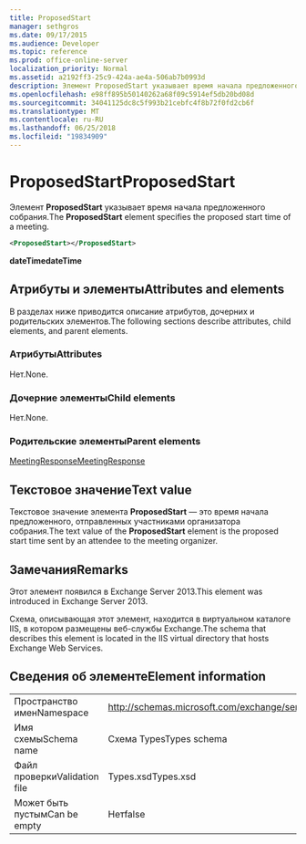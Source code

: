 ```yaml
---
title: ProposedStart
manager: sethgros
ms.date: 09/17/2015
ms.audience: Developer
ms.topic: reference
ms.prod: office-online-server
localization_priority: Normal
ms.assetid: a2192ff3-25c9-424a-ae4a-506ab7b0993d
description: Элемент ProposedStart указывает время начала предложенного собрания.
ms.openlocfilehash: e98ff895b50140262a68f09c5914ef5db20bd08d
ms.sourcegitcommit: 34041125dc8c5f993b21cebfc4f8b72f0fd2cb6f
ms.translationtype: MT
ms.contentlocale: ru-RU
ms.lasthandoff: 06/25/2018
ms.locfileid: "19834909"
---
```

# <a name="proposedstart"></a><span data-ttu-id="90e29-103">ProposedStart</span><span class="sxs-lookup"><span data-stu-id="90e29-103">ProposedStart</span></span>

<span data-ttu-id="90e29-104">Элемент **ProposedStart** указывает время начала предложенного собрания.</span><span class="sxs-lookup"><span data-stu-id="90e29-104">The **ProposedStart** element specifies the proposed start time of a meeting.</span></span> 
  
```XML
<ProposedStart></ProposedStart>
```

 <span data-ttu-id="90e29-105">**dateTime**</span><span class="sxs-lookup"><span data-stu-id="90e29-105">**dateTime**</span></span>
## <a name="attributes-and-elements"></a><span data-ttu-id="90e29-106">Атрибуты и элементы</span><span class="sxs-lookup"><span data-stu-id="90e29-106">Attributes and elements</span></span>

<span data-ttu-id="90e29-107">В разделах ниже приводится описание атрибутов, дочерних и родительских элементов.</span><span class="sxs-lookup"><span data-stu-id="90e29-107">The following sections describe attributes, child elements, and parent elements.</span></span>
  
### <a name="attributes"></a><span data-ttu-id="90e29-108">Атрибуты</span><span class="sxs-lookup"><span data-stu-id="90e29-108">Attributes</span></span>

<span data-ttu-id="90e29-109">Нет.</span><span class="sxs-lookup"><span data-stu-id="90e29-109">None.</span></span>
  
### <a name="child-elements"></a><span data-ttu-id="90e29-110">Дочерние элементы</span><span class="sxs-lookup"><span data-stu-id="90e29-110">Child elements</span></span>

<span data-ttu-id="90e29-111">Нет.</span><span class="sxs-lookup"><span data-stu-id="90e29-111">None.</span></span>
  
### <a name="parent-elements"></a><span data-ttu-id="90e29-112">Родительские элементы</span><span class="sxs-lookup"><span data-stu-id="90e29-112">Parent elements</span></span>

[<span data-ttu-id="90e29-113">MeetingResponse</span><span class="sxs-lookup"><span data-stu-id="90e29-113">MeetingResponse</span></span>](meetingresponse.md)
  
## <a name="text-value"></a><span data-ttu-id="90e29-114">Текстовое значение</span><span class="sxs-lookup"><span data-stu-id="90e29-114">Text value</span></span>

<span data-ttu-id="90e29-115">Текстовое значение элемента **ProposedStart** — это время начала предложенного, отправленных участниками организатора собрания.</span><span class="sxs-lookup"><span data-stu-id="90e29-115">The text value of the **ProposedStart** element is the proposed start time sent by an attendee to the meeting organizer.</span></span> 
  
## <a name="remarks"></a><span data-ttu-id="90e29-116">Замечания</span><span class="sxs-lookup"><span data-stu-id="90e29-116">Remarks</span></span>

<span data-ttu-id="90e29-117">Этот элемент появился в Exchange Server 2013.</span><span class="sxs-lookup"><span data-stu-id="90e29-117">This element was introduced in Exchange Server 2013.</span></span>
  
<span data-ttu-id="90e29-118">Схема, описывающая этот элемент, находится в виртуальном каталоге IIS, в котором размещены веб-службы Exchange.</span><span class="sxs-lookup"><span data-stu-id="90e29-118">The schema that describes this element is located in the IIS virtual directory that hosts Exchange Web Services.</span></span>
  
## <a name="element-information"></a><span data-ttu-id="90e29-119">Сведения об элементе</span><span class="sxs-lookup"><span data-stu-id="90e29-119">Element information</span></span>

|||
|:-----|:-----|
|<span data-ttu-id="90e29-120">Пространство имен</span><span class="sxs-lookup"><span data-stu-id="90e29-120">Namespace</span></span>  <br/> |http://schemas.microsoft.com/exchange/services/2006/types  <br/> |
|<span data-ttu-id="90e29-121">Имя схемы</span><span class="sxs-lookup"><span data-stu-id="90e29-121">Schema name</span></span>  <br/> |<span data-ttu-id="90e29-122">Схема Types</span><span class="sxs-lookup"><span data-stu-id="90e29-122">Types schema</span></span>  <br/> |
|<span data-ttu-id="90e29-123">Файл проверки</span><span class="sxs-lookup"><span data-stu-id="90e29-123">Validation file</span></span>  <br/> |<span data-ttu-id="90e29-124">Types.xsd</span><span class="sxs-lookup"><span data-stu-id="90e29-124">Types.xsd</span></span>  <br/> |
|<span data-ttu-id="90e29-125">Может быть пустым</span><span class="sxs-lookup"><span data-stu-id="90e29-125">Can be empty</span></span>  <br/> |<span data-ttu-id="90e29-126">Нет</span><span class="sxs-lookup"><span data-stu-id="90e29-126">false</span></span>  <br/> |
   

